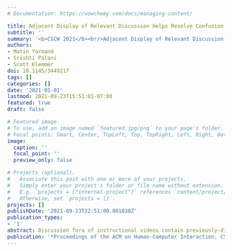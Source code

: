 ```yaml
---
# Documentation: https://wowchemy.com/docs/managing-content/

title: Adjacent Display of Relevant Discussion Helps Resolve Confusion
subtitle: ''
summary: '<b>CSCW 2021</b><br/>Adjacent Display of Relevant Discussion (ADRD) keeps a video’s comment thread in sync with playback time, showing on-topic Q&A beside the video and— in a 20-person study—helping viewers quickly resolve confusions, explore comments, and interact more with the content.'
authors:
- Matin Yarmand
- Srishti Palani
- Scott Klemmer
doi: 10.1145/3449217
tags: []
categories: []
date: '2021-01-01'
lastmod: 2021-09-23T15:51:01-07:00
featured: true
draft: false

# Featured image
# To use, add an image named `featured.jpg/png` to your page's folder.
# Focal points: Smart, Center, TopLeft, Top, TopRight, Left, Right, BottomLeft, Bottom, BottomRight.
image:
  caption: ''
  focal_point: ''
  preview_only: false

# Projects (optional).
#   Associate this post with one or more of your projects.
#   Simply enter your project's folder or file name without extension.
#   E.g. `projects = ["internal-project"]` references `content/project/deep-learning/index.md`.
#   Otherwise, set `projects = []`.
projects: []
publishDate: '2021-09-23T22:51:00.801838Z'
publication_types:
- '1'
abstract: Discussion fora of instructional videos contain previously-discussed questions and answers. These video comments can resolve many points of confusion for learners. However, finding relevant content in a separated discussion forum is challenging and disruptive to learning flow. This paper introduces Adjacent Display of Relevant Discussion (ADRD). It displays threaded comments in a panel adjacent to the video and dynamically updates the content of the panel based on the time of the video. In a between-subjects lab study (n=20), ADRD helped participants resolve confusion points, skim and read comments, and encouraged video interaction.
publication: '*Proceedings of the ACM on Human-Computer Interaction, CSCW (2021)*'
---
```

